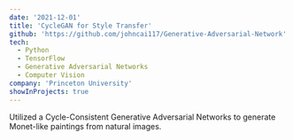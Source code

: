 ```yaml
---
date: '2021-12-01'
title: 'CycleGAN for Style Transfer'
github: 'https://github.com/johncai117/Generative-Adversarial-Network'
tech:
  - Python
  - TensorFlow
  - Generative Adversarial Networks
  - Computer Vision
company: 'Princeton University'
showInProjects: true
---
```


Utilized a Cycle-Consistent Generative Adversarial Networks to generate Monet-like paintings from natural images.
